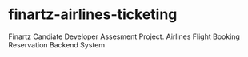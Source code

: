 # finartz-airlines-ticketing
Finartz Candiate Developer Assesment Project. Airlines Flight Booking Reservation Backend System
